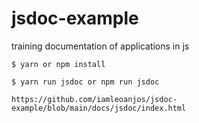 # jsdoc-example

training documentation of applications in js


```
$ yarn or npm install

$ yarn run jsdoc or npm run jsdoc

https://github.com/iamleoanjos/jsdoc-example/blob/main/docs/jsdoc/index.html
```